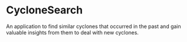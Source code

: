 # CycloneSearch

An application to find similar cyclones that occurred in the past and gain valuable insights from them to deal with new cyclones.
